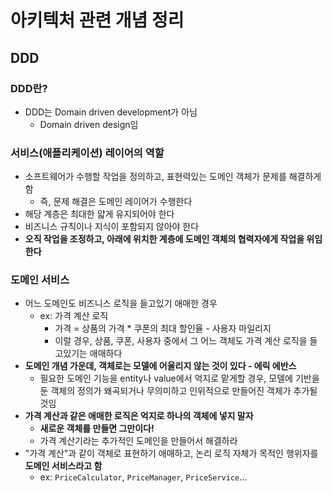 # 아키텍처 관련 개념 정리 
## DDD
### DDD란?  
- DDD는 Domain driven development가 아님
  - Domain driven design임

### 서비스(애플리케이션) 레이어의 역할 
- 소프트웨어가 수행할 작업을 정의하고, 표현력있는 도메인 객체가 문제를 해결하게 함
  - 즉, 문제 해결은 도메인 레이어가 수행한다
- 해당 계층은 최대한 얇게 유지되어야 한다 
- 비즈니스 규칙이나 지식이 포함되지 않아야 한다 
- **오직 작업을 조정하고, 아래에 위치한 계층에 도메인 객체의 협력자에게 작업을 위임한다**

### 도메인 서비스 
- 어느 도메인도 비즈니스 로직을 들고있기 애매한 경우 
  - ex: 가격 계산 로직 
    - 가격 = 상품의 가격 * 쿠폰의 최대 할인율 - 사용자 마일리지 
    - 이럴 경우, 상품, 쿠폰, 사용자 중에서 그 어느 객체도 가격 계산 로직을 들고있기는 애매하다
- **도메인 개념 가운데, 객체로는 모델에 어울리지 않는 것이 있다 - 에릭 에반스**
  - 필요한 도메인 기능을 entity나 value에서 억지로 맡게할 경우, 모델에 기반을 둔 객체의 정의가 왜곡되거나 무의미하고 인위적으로 만들어진 객체가 추가될 것임 
- **가격 계산과 같은 애매한 로직은 억지로 하나의 객체에 넣지 말자**
  - **새로운 객체를 만들면 그만이다!**
  - 가격 계산기라는 추가적인 도메인을 만들어서 해결하라
- "가격 계산"과 같이 객체로 표현하기 애매하고, 논리 로직 자체가 목적인 행위자를 **도메인 서비스라고 함**
  - ex: `PriceCalculator`, `PriceManager`, `PriceService`... 

